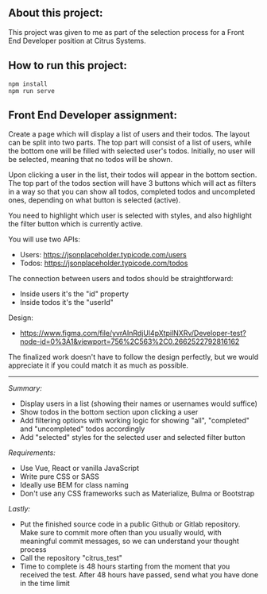 ## About this project:

This project was given to me as part of the selection process for a Front End
Developer position at Citrus Systems.

## How to run this project:

```
npm install
npm run serve
```

## Front End Developer assignment:

Create a page which will display a list of users and their todos. The layout
can be split into two parts. The top part will consist of a list of users,
while the bottom one will be filled with selected user's todos. Initially, no
user will be selected, meaning that no todos will be shown.

Upon clicking a user in the list, their todos will appear in the bottom
section. The top part of the todos section will have 3 buttons which will act
as filters in a way so that you can show all todos, completed todos and
uncompleted ones, depending on what button is selected (active).

You need to highlight which user is selected with styles, and also highlight
the filter button which is currently active.

You will use two APIs:
- Users: <https://jsonplaceholder.typicode.com/users>
- Todos: <https://jsonplaceholder.typicode.com/todos>

The connection between users and todos should be straightforward:
- Inside users it's the "id" property
- Inside todos it's the "userId"

Design:
- <https://www.figma.com/file/yvrAInRdjUl4pXtpilNXRv/Developer-test?node-id=0%3A1&viewport=756%2C563%2C0.2662522792816162>

The finalized work doesn't have to follow the design perfectly, but we would
appreciate it if you could match it as much as possible.

---

*Summary:*
- Display users in a list (showing their names or usernames would suffice)
- Show todos in the bottom section upon clicking a user
- Add filtering options with working logic for showing "all", "completed" and
  "uncompleted" todos accordingly
- Add "selected" styles for the selected user and selected filter button

*Requirements:*
- Use Vue, React or vanilla JavaScript
- Write pure CSS or SASS
- Ideally use BEM for class naming
- Don't use any CSS frameworks such as Materialize, Bulma or Bootstrap

*Lastly:*
- Put the finished source code in a public Github or Gitlab repository. Make
  sure to commit more often than you usually would, with meaningful commit
  messages, so we can understand your thought process
- Call the repository "citrus_test"
- Time to complete is 48 hours starting from the moment that you received the
  test. After 48 hours have passed, send what you have done in the time limit
